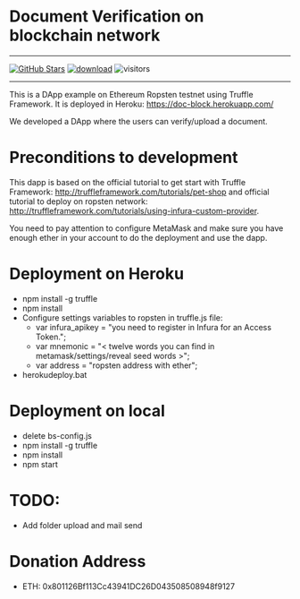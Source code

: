 # Document Verification on blockchain network
---

[![GitHub Stars](https://img.shields.io/github/stars/toufique-imam/dapp-docblock?style=social)](https://github.com/toufique-imam/dapp-docblock)
[![download](https://img.shields.io/github/downloads/toufique-imam/dapp-docblock/total.svg)](https://github.com/toufique-imam/dapp-docblock)
![visitors](https://visitor-badge.glitch.me/badge?page_id=toufique-imam/dapp-docblock)

---
This is a DApp example on Ethereum Ropsten testnet using Truffle Framework. It is deployed in Heroku: https://doc-block.herokuapp.com/

We developed a DApp where the users can verify/upload a document.


# Preconditions to development

This dapp is based on the official tutorial to get start with Truffle Framework: http://truffleframework.com/tutorials/pet-shop and official tutorial to deploy on ropsten network: http://truffleframework.com/tutorials/using-infura-custom-provider.

You need to pay attention to configure MetaMask and make sure you have enough ether in your account to do the deployment and use the dapp.

# Deployment on Heroku

* npm install -g truffle
* npm install
* Configure settings variables to ropsten in truffle.js file:
  * var infura_apikey = "you need to register in Infura for an Access Token.";
  * var mnemonic = "< twelve words you can find in metamask/settings/reveal seed words >";
  * var address = "ropsten address with ether";
* herokudeploy.bat

# Deployment on local
* delete bs-config.js
* npm install -g truffle
* npm install
* npm start

# TODO:

* Add folder upload and mail send

# Donation Address

* ETH: 0x801126Bf113Cc43941DC26D043508508948f9127


